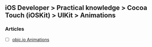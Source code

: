 ## iOS Developer > Practical knowledge > Cocoa Touch (iOSKit) > UIKit > Animations

### Articles
- [ ] [objc.io Animations](https://www.objc.io/issues/12-animations/)


